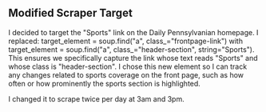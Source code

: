 ## Modified Scraper Target

I decided to target the "Sports" link on the Daily Pennsylvanian homepage. I replaced: target_element = soup.find("a", class_="frontpage-link") with target_element = soup.find("a", class_="header-section", string="Sports"). This ensures we specifically capture the link whose text reads "Sports" and whose class is "header-section". I chose this new element so I can track any changes related to sports coverage on the front page, such as how often or how prominently the sports section is highlighted.

I changed it to scrape twice per day at 3am and 3pm.